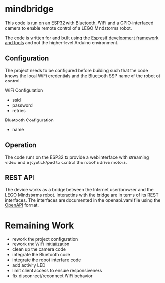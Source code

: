 # mindbridge

This code is run on an ESP32 with Bluetooth, WiFi and a GPIO-interfaced camera
to enable remote control of a LEGO Mindstorms robot.

The code is written for and built using the [Espresif development framework and
tools](https://docs.espressif.com/projects/esp-idf/en/latest/esp32/index.html)
and not the higher-level Arduino environment.

## Configuration

The project needs to be configured before building such that the code knows
the local WiFi credentials and the Bluetooth SSP name of the robot ot control.

WiFi Configuration
* ssid
* password
* retries

Bluetooth Configuration
* name

## Operation

The code runs on the ESP32 to provide a web interface with streaming video
and a joystick/pad to control the robot's drive motors.

## REST API

The device works as a bridge between the Internet user/browser and the LEGO Mindstorms robot. Interactins with the bridge are in terms of its REST interfaces. The interfaces are documented in the [openapi.yaml](https://petstore.swagger.io/?url=https://raw.githubusercontent.com/smcolash/mindbridge/master/openapi.yaml) file using the [OpenAPI]( https://www.openapis.org/) format.

# Remaining Work

- rework the project configuration
- rework the WiFi initialization
- clean up the camera code
- integrate the Bluetooth code
- integrate the robot interface code
- add activity LED
- limit client access to ensure responsiveness
- fix disconnect/reconnect WiFi behavior

